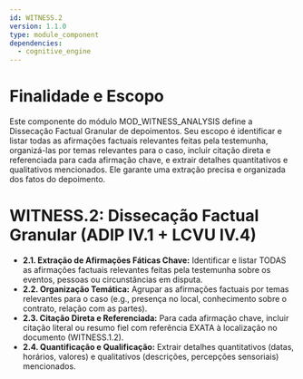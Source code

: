 ```yaml
---
id: WITNESS.2
version: 1.1.0
type: module_component
dependencies:
  - cognitive_engine
---
```


# Finalidade e Escopo

Este componente do módulo MOD_WITNESS_ANALYSIS define a Dissecação Factual Granular de depoimentos. Seu escopo é identificar e listar todas as afirmações factuais relevantes feitas pela testemunha, organizá-las por temas relevantes para o caso, incluir citação direta e referenciada para cada afirmação chave, e extrair detalhes quantitativos e qualitativos mencionados. Ele garante uma extração precisa e organizada dos fatos do depoimento.

# WITNESS.2: Dissecação Factual Granular (ADIP IV.1 + LCVU IV.4)

- **2.1. Extração de Afirmações Fáticas Chave:** Identificar e listar TODAS as afirmações factuais relevantes feitas pela testemunha sobre os eventos, pessoas ou circunstâncias em disputa.
- **2.2. Organização Temática:** Agrupar as afirmações factuais por temas relevantes para o caso (e.g., presença no local, conhecimento sobre o contrato, relação com as partes).
- **2.3. Citação Direta e Referenciada:** Para cada afirmação chave, incluir citação literal ou resumo fiel com referência EXATA à localização no documento (WITNESS.1.2).
- **2.4. Quantificação e Qualificação:** Extrair detalhes quantitativos (datas, horários, valores) e qualitativos (descrições, percepções sensoriais) mencionados.

